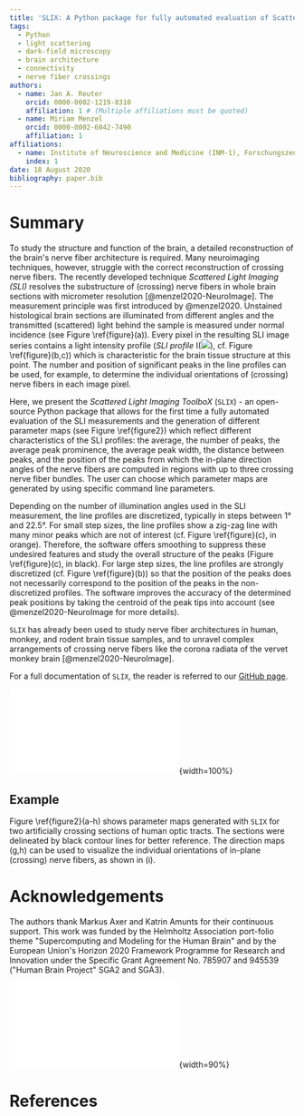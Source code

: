 ```yaml
---
title: 'SLIX: A Python package for fully automated evaluation of Scattered Light Imaging measurements on brain tissue'
tags:
  - Python
  - light scattering
  - dark-field microscopy
  - brain architecture
  - connectivity
  - nerve fiber crossings
authors:
  - name: Jan A. Reuter
    orcid: 0000-0002-1219-0310
    affiliation: 1 # (Multiple affiliations must be quoted)
  - name: Miriam Menzel
    orcid: 0000-0002-6042-7490
    affiliation: 1
affiliations:
  - name: Institute of Neuroscience and Medicine (INM-1), Forschungszentrum Jülich GmbH, 52425 Jülich, Germany
    index: 1
date: 18 August 2020
bibliography: paper.bib
---
```


# Summary

To study the structure and function of the brain, a detailed reconstruction of the brain's nerve fiber architecture is required. Many neuroimaging techniques, however, struggle with the correct reconstruction of crossing nerve fibers. 
The recently developed technique *Scattered Light Imaging (SLI)* resolves the substructure of (crossing) nerve fibers in whole brain sections with micrometer resolution [@menzel2020-NeuroImage]. The measurement principle was first introduced by @menzel2020. Unstained histological brain sections are illuminated from different angles and the transmitted (scattered) light behind the sample is measured under normal incidence (see Figure \ref{figure}(a)). Every pixel in the resulting SLI image series contains a light intensity profile (*SLI profile* I(<img src="https://render.githubusercontent.com/render/math?math=\phi">), cf. Figure \ref{figure}(b,c)) which is characteristic for the brain tissue structure at this point. The number and position of significant peaks in the line profiles can be used, for example, to determine the individual orientations of (crossing) nerve fibers in each image pixel. 

Here, we present the *Scattered Light Imaging ToolboX* (`SLIX`) - an open-source Python package that allows for the first time a fully automated evaluation of the SLI measurements and the generation of different parameter maps (see Figure \ref{figure2}) which reflect different characteristics of the SLI profiles: the average, the number of peaks, the average peak prominence, the average peak width, the distance between peaks, and the position of the peaks from which the in-plane direction angles of the nerve fibers are computed in regions with up to three crossing nerve fiber bundles. The user can choose which parameter maps are generated by using specific command line parameters.

Depending on the number of illumination angles used in the SLI measurement, the line profiles are discretized, typically in steps between 1° and 22.5°. For small step sizes, the line profiles show a zig-zag line with many minor peaks which are not of interest (cf. Figure \ref{figure}(c), in orange). Therefore, the software offers smoothing to suppress these undesired features and study the overall structure of the peaks (Figure \ref{figure}(c), in black). For large step sizes, the line profiles are strongly discretized  (cf. Figure \ref{figure}(b)) so that the position of the peaks does not necessarily correspond to the position of the peaks in the non-discretized profiles. The software improves the accuracy of the determined peak positions by taking the centroid of the peak tips into account (see @menzel2020-NeuroImage for more details).

`SLIX` has already been used to study nerve fiber architectures in human, monkey, and rodent brain tissue samples, and to unravel complex arrangements of crossing nerve fibers like the corona radiata of the vervet monkey brain [@menzel2020-NeuroImage]. 

For a full documentation of `SLIX`, the reader is referred to our [GitHub page](https://github.com/3d-pli/SLIX).


![(a) Schematic drawing of the SLI measurement: The sample is illuminated from different angles (with constant polar angle <img src="https://render.githubusercontent.com/render/math?math=\theta"> and different equidistant azimuthal angles <img src="https://render.githubusercontent.com/render/math?math=\phi">). For each direction of illumination, the intensity of light transmitted under normal incidence is recorded by a camera, yielding a series of images in which each image pixel contains a light intensity profile (SLI profile I(<img src="https://render.githubusercontent.com/render/math?math=\phi">)). (b) SLI profile measured in steps of 15°. The prominence of the peaks (in red) is computed by the difference between the top of the peak and the highest of the two neighbored minima. The peak width (dark blue) is determined as the full width of the peak at a height corresponding to the peak height minus half of the peak prominence. The determined positions of the peaks (vertical lines) have been slightly corrected by computing the centroid of the peak tip as described in @menzel2020-NeuroImage (Appx. B) to account for discretization artifacts. Only *prominent* peaks, i.e. peaks with a prominence of 8% of the total signal amplitude (max - min), are used for further evaluation. Peaks with lower prominence are expected to be caused by noise or details in the fiber structure that are not of interest (for derivation see @menzel2020-NeuroImage, Appx. A). In this example, there are 5 peaks in total and 4 prominent peaks (in green/magenta). The fiber direction angles <img src="https://render.githubusercontent.com/render/math?math=\phi_1"> and <img src="https://render.githubusercontent.com/render/math?math=\phi_2"> are computed from the mid positions of the prominent peak pairs. (c)  SLI profile measured in steps of 1° (orange: original line profile, black: smoothed line profile).\label{figure}](figure_.pdf){width=100%}

## Example

Figure \ref{figure2}(a-h) shows parameter maps generated with `SLIX` for two artificially crossing sections of human optic tracts. The sections were delineated by black contour lines for better reference. The direction maps (g,h) can be used to visualize the individual orientations of in-plane (crossing) nerve fibers, as shown in (i).

# Acknowledgements
The authors thank Markus Axer and Katrin Amunts for their continuous support. 
This work was funded by the Helmholtz Association port-folio theme "Supercomputing and Modeling for the Human Brain" and by the European Union's Horizon 2020 Framework Programme for Research and Innovation under the Specific Grant Agreement No. 785907 and 945539 ("Human Brain Project" SGA2 and SGA3).

![Parameter maps generated with `SLIX`, shown exemplary for two artificially crossing sections of human optic tracts: (a) average of the line profiles; (b/c) number of all/prominent peaks in the line profiles; (d) average prominence of the peaks in the line profiles, normalized by the average of the line profile; (e) average width of all prominent peaks in the line profiles; (f) distance between two prominent peaks; (g/h) in-plane direction angles of the nerve fibers (two out of three possible directions); (i) visualization of direction angles in g and h, showing the crossing nerve fibers in the center. This figure has been adapted from @menzel2020-NeuroImage, Figure 8. Subfigures a-h were generated with the SLIX software, using a viridis color map to display the results and manually masking the tissue regions. Subfigure b shows the number of all peaks, i.e. the sum of low and high prominence peaks. Subfigure i was generated from the results in g,h by representing the direction angles for 24x24 pixels by a line with the respective polar/direction angle (not part of the software).  \label{figure2}](figure2.pdf){width=90%}

# References
